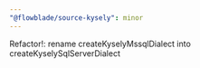 ```yaml
---
"@flowblade/source-kysely": minor
---
```


Refactor!: rename createKyselyMssqlDialect into createKyselySqlServerDialect
